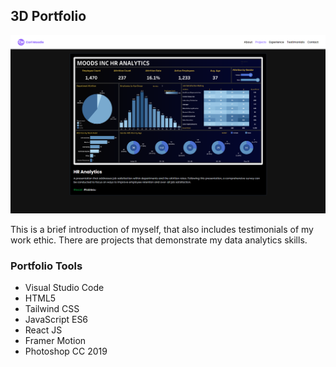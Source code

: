 ## 3D Portfolio

![](DataAnalystPortfolio.png)

This is a brief introduction of myself, that also includes testimonials of my work ethic. There are projects that demonstrate my data analytics skills.

### Portfolio Tools

- Visual Studio Code
- HTML5
- Tailwind CSS
- JavaScript ES6
- React JS
- Framer Motion
- Photoshop CC 2019
